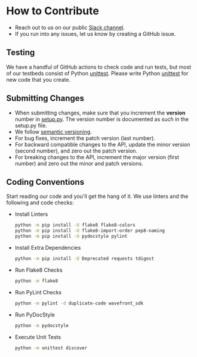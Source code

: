 # How to Contribute

* Reach out to us on our public [Slack channel](https://www.wavefront.com/join-public-slack).
* If you run into any issues, let us know by creating a GitHub issue.

## Testing

We have a handful of GitHub actions to check code and run tests, but most of our testbeds consist of Python [unittest](https://docs.python.org/3/library/unittest.html). Please write Python [unittest](https://docs.python.org/3/library/unittest.html#basic-example) for new code that you create.

## Submitting Changes

* When submitting changes, make sure that you increment the **version** number in [setup.py](setup.py).
  The version number is documented as such in the setup.py file.
* We follow [semantic versioning](https://semver.org/).
* For bug fixes, increment the patch version (last number).
* For backward compatible changes to the API, update the minor version (second number), and zero out the patch version.
* For breaking changes to the API, increment the major version (first number) and zero out the minor and patch versions.

## Coding Conventions

Start reading our code and you'll get the hang of it. We use linters and the following and code checks:

* Install Linters

    ```bash
    python -m pip install -U flake8 flake8-colors
    python -m pip install -U flake8-import-order pep8-naming
    python -m pip install -U pydocstyle pylint
    ```

* Install Extra Dependencies

    ```bash
    python -m pip install -U Deprecated requests tdigest
    ```

* Run Flake8 Checks

    ```bash
    python -m flake8
    ```

* Run PyLint Checks

    ```bash
    python -m pylint -d duplicate-code wavefront_sdk
    ```

* Run PyDocStyle

    ```bash
    python -m pydocstyle
    ```

* Execute Unit Tests

    ```bash
    python -m unittest discover
    ```

